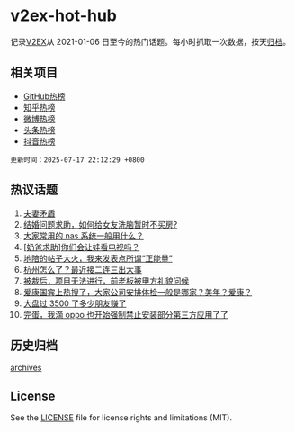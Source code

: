 # v2ex-hot-hub

 记录[V2EX](https://www.v2ex.com/)从 2021-01-06 日至今的热门话题。每小时抓取一次数据，按天[归档](archives)。
 
 ## 相关项目

- [GitHub热榜](https://github.com/lonnyzhang423/github-hot-hub)
- [知乎热榜](https://github.com/lonnyzhang423/zhihu-hot-hub)
- [微博热榜](https://github.com/lonnyzhang423/weibo-hot-hub)
- [头条热榜](https://github.com/lonnyzhang423/toutiao-hot-hub)
- [抖音热榜](https://github.com/lonnyzhang423/douyin-hot-hub)


 `更新时间：2025-07-17 22:12:29 +0800`

## 热议话题

1. [夫妻矛盾](https://www.v2ex.com/t/1145809)
1. [结婚问题求助，如何给女友洗脑暂时不买房?](https://www.v2ex.com/t/1145785)
1. [大家常用的 nas 系统一般用什么？](https://www.v2ex.com/t/1145720)
1. [[奶爸求助]你们会让娃看电视吗？](https://www.v2ex.com/t/1145730)
1. [地陪的帖子大火，我来发表点所谓“正能量”](https://www.v2ex.com/t/1145744)
1. [杭州怎么了？最近接二连三出大事](https://www.v2ex.com/t/1145713)
1. [被裁后，项目无法进行，前老板被甲方礼貌问候](https://www.v2ex.com/t/1145703)
1. [爱康国宾上热搜了，大家公司安排体检一般是哪家？美年？爱康？](https://www.v2ex.com/t/1145721)
1. [大盘过 3500 了多少朋友赚了](https://www.v2ex.com/t/1145712)
1. [完蛋，我滴 oppo 也开始强制禁止安装部分第三方应用了了](https://www.v2ex.com/t/1145825)

## 历史归档

[archives](archives)

## License

See the [LICENSE](LICENSE) file for license rights and limitations (MIT).
